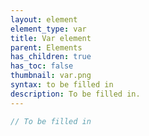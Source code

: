 ```yaml
---
layout: element
element_type: var
title: Var element
parent: Elements
has_children: true
has_toc: false
thumbnail: var.png
syntax: to be filled in
description: To be filled in.
---
```


```javascript
// To be filled in
```


